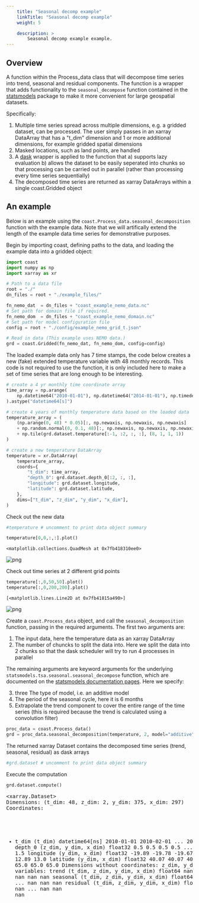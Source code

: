 ```yaml
---
    title: "Seasonal decomp example"
    linkTitle: "Seasonal decomp example"
    weight: 5

    description: >
        Seasonal decomp example example.
---
```

## Overview
A function within the Process_data class that will decompose time series into trend, seasonal and residual components. The function is a wrapper that adds functionality to the `seasonal_decompose` function contained in the [statsmodels](https://www.statsmodels.org/stable/generated/statsmodels.tsa.seasonal.seasonal_decompose.html#statsmodels.tsa.seasonal.seasonal_decompose) package to make it more convenient for large geospatial datasets.

Specifically:
1) Multiple time series spread across multiple dimensions, e.g. a gridded dataset, can be processed. The user simply passes in an xarray DataArray that has a "t_dim" dimension and 1 or more additional dimensions, for example gridded spatial dimensions
2) Masked locations, such as land points, are handled
3) A [dask](https://www.dask.org/) wrapper is applied to the function that 
    a) supports lazy evaluation
    b) allows the dataset to be easily seperated into chunks so that processing can be carried out in parallel (rather than processing every time series sequentially)
4) The decomposed time series are returned as xarray DataArrays within a single coast.Gridded object

## An example
Below is an example using the `coast.Process_data.seasonal_decomposition` function with the example data. Note that we will artifically extend the length of the example data time series for demonstrative purposes.

Begin by importing coast, defining paths to the data, and loading the example data into a gridded object:


```python
import coast
import numpy as np
import xarray as xr

# Path to a data file
root = "./"
dn_files = root + "./example_files/"

fn_nemo_dat  = dn_files + "coast_example_nemo_data.nc"
# Set path for domain file if required.
fn_nemo_dom  = dn_files + "coast_example_nemo_domain.nc"
# Set path for model configuration file
config = root + "./config/example_nemo_grid_t.json"

# Read in data (This example uses NEMO data.)
grd = coast.Gridded(fn_nemo_dat, fn_nemo_dom, config=config)
```

The loaded example data only has 7 time stamps, the code below creates a new (fake) extended temperature variable with 48 monthly records. This code is not required to use the function, it is only included here to make a set of time series that are long enough to be interesting.


```python
# create a 4 yr monthly time coordinate array
time_array = np.arange(
    np.datetime64("2010-01-01"), np.datetime64("2014-01-01"), np.timedelta64(1, "M"), dtype="datetime64[M]"
).astype("datetime64[s]")

# create 4 years of monthly temperature data based on the loaded data
temperature_array = (
    (np.arange(0, 48) * 0.05)[:, np.newaxis, np.newaxis, np.newaxis]
    + np.random.normal(0, 0.1, 48)[:, np.newaxis, np.newaxis, np.newaxis]
    + np.tile(grd.dataset.temperature[:-1, :2, :, :], (8, 1, 1, 1))
)

# create a new temperature DataArray
temperature = xr.DataArray(
    temperature_array,
    coords={
        "t_dim": time_array,
        "depth_0": grd.dataset.depth_0[:2, :, :],
        "longitude": grd.dataset.longitude,
        "latitude": grd.dataset.latitude,
    },
    dims=["t_dim", "z_dim", "y_dim", "x_dim"],
)
```

Check out the new data


```python
#temperature # uncomment to print data object summary
```


```python
temperature[0,0,:,:].plot()
```




    <matplotlib.collections.QuadMesh at 0x7fb418310ee0>




    
![png](/COAsT/seasonal_decomp_example_files/seasonal_decomp_example_7_1.png)
    


Check out time series at 2 different grid points


```python
temperature[:,0,50,50].plot()
temperature[:,0,200,200].plot()
```




    [<matplotlib.lines.Line2D at 0x7fb41815a490>]




    
![png](/COAsT/seasonal_decomp_example_files/seasonal_decomp_example_9_1.png)
    


Create a `coast.Process_data` object, and call the `seasonal_decomposition` function, passing in the required arguments. The first two arguments are:
1. The input data, here the temperature data as an xarray DataArray
2. The number of chuncks to split the data into. Here we split the data into 2 chunks so that the dask scheduler will try to run 4 processes in parallel

The remaining arguments are keyword arguments for the underlying `statsmodels.tsa.seasonal.seasonal_decompose` function, which are documented on the [statsmodels documentation pages](https://www.statsmodels.org/stable/generated/statsmodels.tsa.seasonal.seasonal_decompose.html#statsmodels.tsa.seasonal.seasonal_decompose).  Here we specify:

3. three The type of model, i.e. an additive model
4. The period of the seasonal cycle, here it is 6 months
5. Extrapolate the trend component to cover the entire range of the time series (this is required because the trend is calculated using a convolution filter) 



```python
proc_data = coast.Process_data()
grd = proc_data.seasonal_decomposition(temperature, 2, model="additive", period=6, extrapolate_trend="freq")
```

The returned xarray Dataset contains the decomposed time series (trend, seasonal, residual) as dask arrays


```python
#grd.dataset # uncomment to print data object summary
```

Execute the computation


```python
grd.dataset.compute()
```




<div><svg style="position: absolute; width: 0; height: 0; overflow: hidden">
<defs>
<symbol id="icon-database" viewBox="0 0 32 32">
<path d="M16 0c-8.837 0-16 2.239-16 5v4c0 2.761 7.163 5 16 5s16-2.239 16-5v-4c0-2.761-7.163-5-16-5z"></path>
<path d="M16 17c-8.837 0-16-2.239-16-5v6c0 2.761 7.163 5 16 5s16-2.239 16-5v-6c0 2.761-7.163 5-16 5z"></path>
<path d="M16 26c-8.837 0-16-2.239-16-5v6c0 2.761 7.163 5 16 5s16-2.239 16-5v-6c0 2.761-7.163 5-16 5z"></path>
</symbol>
<symbol id="icon-file-text2" viewBox="0 0 32 32">
<path d="M28.681 7.159c-0.694-0.947-1.662-2.053-2.724-3.116s-2.169-2.030-3.116-2.724c-1.612-1.182-2.393-1.319-2.841-1.319h-15.5c-1.378 0-2.5 1.121-2.5 2.5v27c0 1.378 1.122 2.5 2.5 2.5h23c1.378 0 2.5-1.122 2.5-2.5v-19.5c0-0.448-0.137-1.23-1.319-2.841zM24.543 5.457c0.959 0.959 1.712 1.825 2.268 2.543h-4.811v-4.811c0.718 0.556 1.584 1.309 2.543 2.268zM28 29.5c0 0.271-0.229 0.5-0.5 0.5h-23c-0.271 0-0.5-0.229-0.5-0.5v-27c0-0.271 0.229-0.5 0.5-0.5 0 0 15.499-0 15.5 0v7c0 0.552 0.448 1 1 1h7v19.5z"></path>
<path d="M23 26h-14c-0.552 0-1-0.448-1-1s0.448-1 1-1h14c0.552 0 1 0.448 1 1s-0.448 1-1 1z"></path>
<path d="M23 22h-14c-0.552 0-1-0.448-1-1s0.448-1 1-1h14c0.552 0 1 0.448 1 1s-0.448 1-1 1z"></path>
<path d="M23 18h-14c-0.552 0-1-0.448-1-1s0.448-1 1-1h14c0.552 0 1 0.448 1 1s-0.448 1-1 1z"></path>
</symbol>
</defs>
</svg>
<style>/* CSS stylesheet for displaying xarray objects in jupyterlab.
 *
 */

:root {
  --xr-font-color0: var(--jp-content-font-color0, rgba(0, 0, 0, 1));
  --xr-font-color2: var(--jp-content-font-color2, rgba(0, 0, 0, 0.54));
  --xr-font-color3: var(--jp-content-font-color3, rgba(0, 0, 0, 0.38));
  --xr-border-color: var(--jp-border-color2, #e0e0e0);
  --xr-disabled-color: var(--jp-layout-color3, #bdbdbd);
  --xr-background-color: var(--jp-layout-color0, white);
  --xr-background-color-row-even: var(--jp-layout-color1, white);
  --xr-background-color-row-odd: var(--jp-layout-color2, #eeeeee);
}

html[theme=dark],
body.vscode-dark {
  --xr-font-color0: rgba(255, 255, 255, 1);
  --xr-font-color2: rgba(255, 255, 255, 0.54);
  --xr-font-color3: rgba(255, 255, 255, 0.38);
  --xr-border-color: #1F1F1F;
  --xr-disabled-color: #515151;
  --xr-background-color: #111111;
  --xr-background-color-row-even: #111111;
  --xr-background-color-row-odd: #313131;
}

.xr-wrap {
  display: block !important;
  min-width: 300px;
  max-width: 700px;
}

.xr-text-repr-fallback {
  /* fallback to plain text repr when CSS is not injected (untrusted notebook) */
  display: none;
}

.xr-header {
  padding-top: 6px;
  padding-bottom: 6px;
  margin-bottom: 4px;
  border-bottom: solid 1px var(--xr-border-color);
}

.xr-header > div,
.xr-header > ul {
  display: inline;
  margin-top: 0;
  margin-bottom: 0;
}

.xr-obj-type,
.xr-array-name {
  margin-left: 2px;
  margin-right: 10px;
}

.xr-obj-type {
  color: var(--xr-font-color2);
}

.xr-sections {
  padding-left: 0 !important;
  display: grid;
  grid-template-columns: 150px auto auto 1fr 20px 20px;
}

.xr-section-item {
  display: contents;
}

.xr-section-item input {
  display: none;
}

.xr-section-item input + label {
  color: var(--xr-disabled-color);
}

.xr-section-item input:enabled + label {
  cursor: pointer;
  color: var(--xr-font-color2);
}

.xr-section-item input:enabled + label:hover {
  color: var(--xr-font-color0);
}

.xr-section-summary {
  grid-column: 1;
  color: var(--xr-font-color2);
  font-weight: 500;
}

.xr-section-summary > span {
  display: inline-block;
  padding-left: 0.5em;
}

.xr-section-summary-in:disabled + label {
  color: var(--xr-font-color2);
}

.xr-section-summary-in + label:before {
  display: inline-block;
  content: '►';
  font-size: 11px;
  width: 15px;
  text-align: center;
}

.xr-section-summary-in:disabled + label:before {
  color: var(--xr-disabled-color);
}

.xr-section-summary-in:checked + label:before {
  content: '▼';
}

.xr-section-summary-in:checked + label > span {
  display: none;
}

.xr-section-summary,
.xr-section-inline-details {
  padding-top: 4px;
  padding-bottom: 4px;
}

.xr-section-inline-details {
  grid-column: 2 / -1;
}

.xr-section-details {
  display: none;
  grid-column: 1 / -1;
  margin-bottom: 5px;
}

.xr-section-summary-in:checked ~ .xr-section-details {
  display: contents;
}

.xr-array-wrap {
  grid-column: 1 / -1;
  display: grid;
  grid-template-columns: 20px auto;
}

.xr-array-wrap > label {
  grid-column: 1;
  vertical-align: top;
}

.xr-preview {
  color: var(--xr-font-color3);
}

.xr-array-preview,
.xr-array-data {
  padding: 0 5px !important;
  grid-column: 2;
}

.xr-array-data,
.xr-array-in:checked ~ .xr-array-preview {
  display: none;
}

.xr-array-in:checked ~ .xr-array-data,
.xr-array-preview {
  display: inline-block;
}

.xr-dim-list {
  display: inline-block !important;
  list-style: none;
  padding: 0 !important;
  margin: 0;
}

.xr-dim-list li {
  display: inline-block;
  padding: 0;
  margin: 0;
}

.xr-dim-list:before {
  content: '(';
}

.xr-dim-list:after {
  content: ')';
}

.xr-dim-list li:not(:last-child):after {
  content: ',';
  padding-right: 5px;
}

.xr-has-index {
  font-weight: bold;
}

.xr-var-list,
.xr-var-item {
  display: contents;
}

.xr-var-item > div,
.xr-var-item label,
.xr-var-item > .xr-var-name span {
  background-color: var(--xr-background-color-row-even);
  margin-bottom: 0;
}

.xr-var-item > .xr-var-name:hover span {
  padding-right: 5px;
}

.xr-var-list > li:nth-child(odd) > div,
.xr-var-list > li:nth-child(odd) > label,
.xr-var-list > li:nth-child(odd) > .xr-var-name span {
  background-color: var(--xr-background-color-row-odd);
}

.xr-var-name {
  grid-column: 1;
}

.xr-var-dims {
  grid-column: 2;
}

.xr-var-dtype {
  grid-column: 3;
  text-align: right;
  color: var(--xr-font-color2);
}

.xr-var-preview {
  grid-column: 4;
}

.xr-var-name,
.xr-var-dims,
.xr-var-dtype,
.xr-preview,
.xr-attrs dt {
  white-space: nowrap;
  overflow: hidden;
  text-overflow: ellipsis;
  padding-right: 10px;
}

.xr-var-name:hover,
.xr-var-dims:hover,
.xr-var-dtype:hover,
.xr-attrs dt:hover {
  overflow: visible;
  width: auto;
  z-index: 1;
}

.xr-var-attrs,
.xr-var-data {
  display: none;
  background-color: var(--xr-background-color) !important;
  padding-bottom: 5px !important;
}

.xr-var-attrs-in:checked ~ .xr-var-attrs,
.xr-var-data-in:checked ~ .xr-var-data {
  display: block;
}

.xr-var-data > table {
  float: right;
}

.xr-var-name span,
.xr-var-data,
.xr-attrs {
  padding-left: 25px !important;
}

.xr-attrs,
.xr-var-attrs,
.xr-var-data {
  grid-column: 1 / -1;
}

dl.xr-attrs {
  padding: 0;
  margin: 0;
  display: grid;
  grid-template-columns: 125px auto;
}

.xr-attrs dt,
.xr-attrs dd {
  padding: 0;
  margin: 0;
  float: left;
  padding-right: 10px;
  width: auto;
}

.xr-attrs dt {
  font-weight: normal;
  grid-column: 1;
}

.xr-attrs dt:hover span {
  display: inline-block;
  background: var(--xr-background-color);
  padding-right: 10px;
}

.xr-attrs dd {
  grid-column: 2;
  white-space: pre-wrap;
  word-break: break-all;
}

.xr-icon-database,
.xr-icon-file-text2 {
  display: inline-block;
  vertical-align: middle;
  width: 1em;
  height: 1.5em !important;
  stroke-width: 0;
  stroke: currentColor;
  fill: currentColor;
}
</style><pre class='xr-text-repr-fallback'>&lt;xarray.Dataset&gt;
Dimensions:    (t_dim: 48, z_dim: 2, y_dim: 375, x_dim: 297)
Coordinates:
  * t_dim      (t_dim) datetime64[ns] 2010-01-01 2010-02-01 ... 2013-12-01
    depth_0    (z_dim, y_dim, x_dim) float32 0.5 0.5 0.5 0.5 ... 1.5 1.5 1.5 1.5
    longitude  (y_dim, x_dim) float32 -19.89 -19.78 -19.67 ... 12.78 12.89 13.0
    latitude   (y_dim, x_dim) float32 40.07 40.07 40.07 40.07 ... 65.0 65.0 65.0
Dimensions without coordinates: z_dim, y_dim, x_dim
Data variables:
    trend      (t_dim, z_dim, y_dim, x_dim) float64 nan nan nan ... nan nan nan
    seasonal   (t_dim, z_dim, y_dim, x_dim) float64 nan nan nan ... nan nan nan
    residual   (t_dim, z_dim, y_dim, x_dim) float64 nan nan nan ... nan nan nan</pre><div class='xr-wrap' style='display:none'><div class='xr-header'><div class='xr-obj-type'>xarray.Dataset</div></div><ul class='xr-sections'><li class='xr-section-item'><input id='section-72244310-032f-48e4-b86c-833a66ac8c21' class='xr-section-summary-in' type='checkbox' disabled ><label for='section-72244310-032f-48e4-b86c-833a66ac8c21' class='xr-section-summary'  title='Expand/collapse section'>Dimensions:</label><div class='xr-section-inline-details'><ul class='xr-dim-list'><li><span class='xr-has-index'>t_dim</span>: 48</li><li><span>z_dim</span>: 2</li><li><span>y_dim</span>: 375</li><li><span>x_dim</span>: 297</li></ul></div><div class='xr-section-details'></div></li><li class='xr-section-item'><input id='section-a8f7756f-6b28-475b-ae65-6e729c83fd22' class='xr-section-summary-in' type='checkbox'  checked><label for='section-a8f7756f-6b28-475b-ae65-6e729c83fd22' class='xr-section-summary' >Coordinates: <span>(4)</span></label><div class='xr-section-inline-details'></div><div class='xr-section-details'><ul class='xr-var-list'><li class='xr-var-item'><div class='xr-var-name'><span class='xr-has-index'>t_dim</span></div><div class='xr-var-dims'>(t_dim)</div><div class='xr-var-dtype'>datetime64[ns]</div><div class='xr-var-preview xr-preview'>2010-01-01 ... 2013-12-01</div><input id='attrs-99b4be37-6dfd-4b20-b3cd-dc5b0feab076' class='xr-var-attrs-in' type='checkbox' disabled><label for='attrs-99b4be37-6dfd-4b20-b3cd-dc5b0feab076' title='Show/Hide attributes'><svg class='icon xr-icon-file-text2'><use xlink:href='#icon-file-text2'></use></svg></label><input id='data-cda654d6-7eb9-4042-860f-beb73a27bd23' class='xr-var-data-in' type='checkbox'><label for='data-cda654d6-7eb9-4042-860f-beb73a27bd23' title='Show/Hide data repr'><svg class='icon xr-icon-database'><use xlink:href='#icon-database'></use></svg></label><div class='xr-var-attrs'><dl class='xr-attrs'></dl></div><div class='xr-var-data'><pre>array([&#x27;2010-01-01T00:00:00.000000000&#x27;, &#x27;2010-02-01T00:00:00.000000000&#x27;,
       &#x27;2010-03-01T00:00:00.000000000&#x27;, &#x27;2010-04-01T00:00:00.000000000&#x27;,
       &#x27;2010-05-01T00:00:00.000000000&#x27;, &#x27;2010-06-01T00:00:00.000000000&#x27;,
       &#x27;2010-07-01T00:00:00.000000000&#x27;, &#x27;2010-08-01T00:00:00.000000000&#x27;,
       &#x27;2010-09-01T00:00:00.000000000&#x27;, &#x27;2010-10-01T00:00:00.000000000&#x27;,
       &#x27;2010-11-01T00:00:00.000000000&#x27;, &#x27;2010-12-01T00:00:00.000000000&#x27;,
       &#x27;2011-01-01T00:00:00.000000000&#x27;, &#x27;2011-02-01T00:00:00.000000000&#x27;,
       &#x27;2011-03-01T00:00:00.000000000&#x27;, &#x27;2011-04-01T00:00:00.000000000&#x27;,
       &#x27;2011-05-01T00:00:00.000000000&#x27;, &#x27;2011-06-01T00:00:00.000000000&#x27;,
       &#x27;2011-07-01T00:00:00.000000000&#x27;, &#x27;2011-08-01T00:00:00.000000000&#x27;,
       &#x27;2011-09-01T00:00:00.000000000&#x27;, &#x27;2011-10-01T00:00:00.000000000&#x27;,
       &#x27;2011-11-01T00:00:00.000000000&#x27;, &#x27;2011-12-01T00:00:00.000000000&#x27;,
       &#x27;2012-01-01T00:00:00.000000000&#x27;, &#x27;2012-02-01T00:00:00.000000000&#x27;,
       &#x27;2012-03-01T00:00:00.000000000&#x27;, &#x27;2012-04-01T00:00:00.000000000&#x27;,
       &#x27;2012-05-01T00:00:00.000000000&#x27;, &#x27;2012-06-01T00:00:00.000000000&#x27;,
       &#x27;2012-07-01T00:00:00.000000000&#x27;, &#x27;2012-08-01T00:00:00.000000000&#x27;,
       &#x27;2012-09-01T00:00:00.000000000&#x27;, &#x27;2012-10-01T00:00:00.000000000&#x27;,
       &#x27;2012-11-01T00:00:00.000000000&#x27;, &#x27;2012-12-01T00:00:00.000000000&#x27;,
       &#x27;2013-01-01T00:00:00.000000000&#x27;, &#x27;2013-02-01T00:00:00.000000000&#x27;,
       &#x27;2013-03-01T00:00:00.000000000&#x27;, &#x27;2013-04-01T00:00:00.000000000&#x27;,
       &#x27;2013-05-01T00:00:00.000000000&#x27;, &#x27;2013-06-01T00:00:00.000000000&#x27;,
       &#x27;2013-07-01T00:00:00.000000000&#x27;, &#x27;2013-08-01T00:00:00.000000000&#x27;,
       &#x27;2013-09-01T00:00:00.000000000&#x27;, &#x27;2013-10-01T00:00:00.000000000&#x27;,
       &#x27;2013-11-01T00:00:00.000000000&#x27;, &#x27;2013-12-01T00:00:00.000000000&#x27;],
      dtype=&#x27;datetime64[ns]&#x27;)</pre></div></li><li class='xr-var-item'><div class='xr-var-name'><span>depth_0</span></div><div class='xr-var-dims'>(z_dim, y_dim, x_dim)</div><div class='xr-var-dtype'>float32</div><div class='xr-var-preview xr-preview'>0.5 0.5 0.5 0.5 ... 1.5 1.5 1.5 1.5</div><input id='attrs-0e2ea2d3-7508-4696-b15e-dec40e7d3b09' class='xr-var-attrs-in' type='checkbox' ><label for='attrs-0e2ea2d3-7508-4696-b15e-dec40e7d3b09' title='Show/Hide attributes'><svg class='icon xr-icon-file-text2'><use xlink:href='#icon-file-text2'></use></svg></label><input id='data-1b829f45-fb06-477c-80ec-03ece107f178' class='xr-var-data-in' type='checkbox'><label for='data-1b829f45-fb06-477c-80ec-03ece107f178' title='Show/Hide data repr'><svg class='icon xr-icon-database'><use xlink:href='#icon-database'></use></svg></label><div class='xr-var-attrs'><dl class='xr-attrs'><dt><span>units :</span></dt><dd>m</dd><dt><span>standard_name :</span></dt><dd>Depth at time zero on the t-grid</dd></dl></div><div class='xr-var-data'><pre>array([[[0.5       , 0.5       , 0.5       , ..., 0.5       ,
         0.5       , 0.5       ],
        [0.5       , 0.4975586 , 0.4975586 , ..., 0.10009766,
         0.10009766, 0.5       ],
        [0.5       , 0.4975586 , 0.4975586 , ..., 0.10009766,
         0.10009766, 0.5       ],
        ...,
        [0.5       , 0.10009766, 0.10009766, ..., 0.10009766,
         0.10009766, 0.5       ],
        [0.5       , 0.10009766, 0.10009766, ..., 0.10009766,
         0.10009766, 0.5       ],
        [0.5       , 0.5       , 0.5       , ..., 0.5       ,
         0.5       , 0.5       ]],

       [[1.5       , 1.5       , 1.5       , ..., 1.5       ,
         1.5       , 1.5       ],
        [1.5       , 1.5170898 , 1.5170898 , ..., 0.30029297,
         0.30029297, 1.5       ],
        [1.5       , 1.5170898 , 1.5170898 , ..., 0.30029297,
         0.30029297, 1.5       ],
        ...,
        [1.5       , 0.30029297, 0.30029297, ..., 0.30029297,
         0.30029297, 1.5       ],
        [1.5       , 0.30029297, 0.30029297, ..., 0.30029297,
         0.30029297, 1.5       ],
        [1.5       , 1.5       , 1.5       , ..., 1.5       ,
         1.5       , 1.5       ]]], dtype=float32)</pre></div></li><li class='xr-var-item'><div class='xr-var-name'><span>longitude</span></div><div class='xr-var-dims'>(y_dim, x_dim)</div><div class='xr-var-dtype'>float32</div><div class='xr-var-preview xr-preview'>-19.89 -19.78 -19.67 ... 12.89 13.0</div><input id='attrs-93f935f2-94bb-4319-88fa-a398446b3d6d' class='xr-var-attrs-in' type='checkbox' disabled><label for='attrs-93f935f2-94bb-4319-88fa-a398446b3d6d' title='Show/Hide attributes'><svg class='icon xr-icon-file-text2'><use xlink:href='#icon-file-text2'></use></svg></label><input id='data-cac0f336-dc98-40ff-80e6-dcdc9a7533c4' class='xr-var-data-in' type='checkbox'><label for='data-cac0f336-dc98-40ff-80e6-dcdc9a7533c4' title='Show/Hide data repr'><svg class='icon xr-icon-database'><use xlink:href='#icon-database'></use></svg></label><div class='xr-var-attrs'><dl class='xr-attrs'></dl></div><div class='xr-var-data'><pre>array([[-19.888672, -19.777344, -19.666992, ...,  12.777344,  12.888672,
         13.      ],
       [-19.888672, -19.777344, -19.666992, ...,  12.777344,  12.888672,
         13.      ],
       [-19.888672, -19.777344, -19.666992, ...,  12.777344,  12.888672,
         13.      ],
       ...,
       [-19.888672, -19.777344, -19.666992, ...,  12.777344,  12.888672,
         13.      ],
       [-19.888672, -19.777344, -19.666992, ...,  12.777344,  12.888672,
         13.      ],
       [-19.888672, -19.777344, -19.666992, ...,  12.777344,  12.888672,
         13.      ]], dtype=float32)</pre></div></li><li class='xr-var-item'><div class='xr-var-name'><span>latitude</span></div><div class='xr-var-dims'>(y_dim, x_dim)</div><div class='xr-var-dtype'>float32</div><div class='xr-var-preview xr-preview'>40.07 40.07 40.07 ... 65.0 65.0</div><input id='attrs-50a91d69-a96e-4331-b57d-c28789426a35' class='xr-var-attrs-in' type='checkbox' disabled><label for='attrs-50a91d69-a96e-4331-b57d-c28789426a35' title='Show/Hide attributes'><svg class='icon xr-icon-file-text2'><use xlink:href='#icon-file-text2'></use></svg></label><input id='data-0027ee52-8abf-469d-880a-e02fdb05186e' class='xr-var-data-in' type='checkbox'><label for='data-0027ee52-8abf-469d-880a-e02fdb05186e' title='Show/Hide data repr'><svg class='icon xr-icon-database'><use xlink:href='#icon-database'></use></svg></label><div class='xr-var-attrs'><dl class='xr-attrs'></dl></div><div class='xr-var-data'><pre>array([[40.066406, 40.066406, 40.066406, ..., 40.066406, 40.066406,
        40.066406],
       [40.13379 , 40.13379 , 40.13379 , ..., 40.13379 , 40.13379 ,
        40.13379 ],
       [40.200195, 40.200195, 40.200195, ..., 40.200195, 40.200195,
        40.200195],
       ...,
       [64.868164, 64.868164, 64.868164, ..., 64.868164, 64.868164,
        64.868164],
       [64.93457 , 64.93457 , 64.93457 , ..., 64.93457 , 64.93457 ,
        64.93457 ],
       [65.00098 , 65.00098 , 65.00098 , ..., 65.00098 , 65.00098 ,
        65.00098 ]], dtype=float32)</pre></div></li></ul></div></li><li class='xr-section-item'><input id='section-197934c5-1716-44d8-ba20-ad8530829f77' class='xr-section-summary-in' type='checkbox'  checked><label for='section-197934c5-1716-44d8-ba20-ad8530829f77' class='xr-section-summary' >Data variables: <span>(3)</span></label><div class='xr-section-inline-details'></div><div class='xr-section-details'><ul class='xr-var-list'><li class='xr-var-item'><div class='xr-var-name'><span>trend</span></div><div class='xr-var-dims'>(t_dim, z_dim, y_dim, x_dim)</div><div class='xr-var-dtype'>float64</div><div class='xr-var-preview xr-preview'>nan nan nan nan ... nan nan nan nan</div><input id='attrs-11e17313-4a9e-4c00-8048-b2b84a854a1d' class='xr-var-attrs-in' type='checkbox' disabled><label for='attrs-11e17313-4a9e-4c00-8048-b2b84a854a1d' title='Show/Hide attributes'><svg class='icon xr-icon-file-text2'><use xlink:href='#icon-file-text2'></use></svg></label><input id='data-095c9c0c-0693-4aa9-9d6a-200dff794b7f' class='xr-var-data-in' type='checkbox'><label for='data-095c9c0c-0693-4aa9-9d6a-200dff794b7f' title='Show/Hide data repr'><svg class='icon xr-icon-database'><use xlink:href='#icon-database'></use></svg></label><div class='xr-var-attrs'><dl class='xr-attrs'></dl></div><div class='xr-var-data'><pre>array([[[[        nan,         nan,         nan, ...,         nan,
                  nan,         nan],
         [        nan, 15.37396157, 15.37070637, ...,         nan,
                  nan,         nan],
         [        nan, 15.36289387, 15.53069986, ...,         nan,
                  nan,         nan],
         ...,
         [        nan,         nan,         nan, ...,         nan,
                  nan,         nan],
         [        nan,         nan,         nan, ...,         nan,
                  nan,         nan],
         [        nan,         nan,         nan, ...,         nan,
                  nan,         nan]],

        [[        nan,         nan,         nan, ...,         nan,
                  nan,         nan],
         [        nan, 15.37298501, 15.36989256, ...,         nan,
                  nan,         nan],
         [        nan, 15.36175454, 15.53460611, ...,         nan,
                  nan,         nan],
...
         [        nan,         nan,         nan, ...,         nan,
                  nan,         nan],
         [        nan,         nan,         nan, ...,         nan,
                  nan,         nan],
         [        nan,         nan,         nan, ...,         nan,
                  nan,         nan]],

        [[        nan,         nan,         nan, ...,         nan,
                  nan,         nan],
         [        nan, 17.86313266, 17.86004022, ...,         nan,
                  nan,         nan],
         [        nan, 17.8519022 , 18.02475376, ...,         nan,
                  nan,         nan],
         ...,
         [        nan,         nan,         nan, ...,         nan,
                  nan,         nan],
         [        nan,         nan,         nan, ...,         nan,
                  nan,         nan],
         [        nan,         nan,         nan, ...,         nan,
                  nan,         nan]]]])</pre></div></li><li class='xr-var-item'><div class='xr-var-name'><span>seasonal</span></div><div class='xr-var-dims'>(t_dim, z_dim, y_dim, x_dim)</div><div class='xr-var-dtype'>float64</div><div class='xr-var-preview xr-preview'>nan nan nan nan ... nan nan nan nan</div><input id='attrs-cdc36788-1d2c-4fa7-8ad3-74a39b0dcfef' class='xr-var-attrs-in' type='checkbox' disabled><label for='attrs-cdc36788-1d2c-4fa7-8ad3-74a39b0dcfef' title='Show/Hide attributes'><svg class='icon xr-icon-file-text2'><use xlink:href='#icon-file-text2'></use></svg></label><input id='data-d17265a9-8ad4-4109-b38c-21ec19ee725b' class='xr-var-data-in' type='checkbox'><label for='data-d17265a9-8ad4-4109-b38c-21ec19ee725b' title='Show/Hide data repr'><svg class='icon xr-icon-database'><use xlink:href='#icon-database'></use></svg></label><div class='xr-var-attrs'><dl class='xr-attrs'></dl></div><div class='xr-var-data'><pre>array([[[[        nan,         nan,         nan, ...,         nan,
                  nan,         nan],
         [        nan,  0.00736926, -0.0762896 , ...,         nan,
                  nan,         nan],
         [        nan,  0.0330854 ,  0.26274035, ...,         nan,
                  nan,         nan],
         ...,
         [        nan,         nan,         nan, ...,         nan,
                  nan,         nan],
         [        nan,         nan,         nan, ...,         nan,
                  nan,         nan],
         [        nan,         nan,         nan, ...,         nan,
                  nan,         nan]],

        [[        nan,         nan,         nan, ...,         nan,
                  nan,         nan],
         [        nan, -0.00337293, -0.08719455, ...,         nan,
                  nan,         nan],
         [        nan,  0.02250598,  0.2588341 , ...,         nan,
                  nan,         nan],
...
         [        nan,         nan,         nan, ...,         nan,
                  nan,         nan],
         [        nan,         nan,         nan, ...,         nan,
                  nan,         nan],
         [        nan,         nan,         nan, ...,         nan,
                  nan,         nan]],

        [[        nan,         nan,         nan, ...,         nan,
                  nan,         nan],
         [        nan, -0.37316681, -0.35640249, ...,         nan,
                  nan,         nan],
         [        nan, -0.38342071, -0.73205353, ...,         nan,
                  nan,         nan],
         ...,
         [        nan,         nan,         nan, ...,         nan,
                  nan,         nan],
         [        nan,         nan,         nan, ...,         nan,
                  nan,         nan],
         [        nan,         nan,         nan, ...,         nan,
                  nan,         nan]]]])</pre></div></li><li class='xr-var-item'><div class='xr-var-name'><span>residual</span></div><div class='xr-var-dims'>(t_dim, z_dim, y_dim, x_dim)</div><div class='xr-var-dtype'>float64</div><div class='xr-var-preview xr-preview'>nan nan nan nan ... nan nan nan nan</div><input id='attrs-d0e7dc2d-44cc-4820-ab4c-01b6e344dfe9' class='xr-var-attrs-in' type='checkbox' disabled><label for='attrs-d0e7dc2d-44cc-4820-ab4c-01b6e344dfe9' title='Show/Hide attributes'><svg class='icon xr-icon-file-text2'><use xlink:href='#icon-file-text2'></use></svg></label><input id='data-90d4b0b0-0095-40a9-b933-df8316610550' class='xr-var-data-in' type='checkbox'><label for='data-90d4b0b0-0095-40a9-b933-df8316610550' title='Show/Hide data repr'><svg class='icon xr-icon-database'><use xlink:href='#icon-database'></use></svg></label><div class='xr-var-attrs'><dl class='xr-attrs'></dl></div><div class='xr-var-data'><pre>array([[[[        nan,         nan,         nan, ...,         nan,
                  nan,         nan],
         [        nan,  0.08352806,  0.08352806, ...,         nan,
                  nan,         nan],
         [        nan,  0.08352806,  0.08352806, ...,         nan,
                  nan,         nan],
         ...,
         [        nan,         nan,         nan, ...,         nan,
                  nan,         nan],
         [        nan,         nan,         nan, ...,         nan,
                  nan,         nan],
         [        nan,         nan,         nan, ...,         nan,
                  nan,         nan]],

        [[        nan,         nan,         nan, ...,         nan,
                  nan,         nan],
         [        nan,  0.08352806,  0.08352806, ...,         nan,
                  nan,         nan],
         [        nan,  0.08352806,  0.08352806, ...,         nan,
                  nan,         nan],
...
         [        nan,         nan,         nan, ...,         nan,
                  nan,         nan],
         [        nan,         nan,         nan, ...,         nan,
                  nan,         nan],
         [        nan,         nan,         nan, ...,         nan,
                  nan,         nan]],

        [[        nan,         nan,         nan, ...,         nan,
                  nan,         nan],
         [        nan, -0.24759374, -0.24759374, ...,         nan,
                  nan,         nan],
         [        nan, -0.24759374, -0.24759374, ...,         nan,
                  nan,         nan],
         ...,
         [        nan,         nan,         nan, ...,         nan,
                  nan,         nan],
         [        nan,         nan,         nan, ...,         nan,
                  nan,         nan],
         [        nan,         nan,         nan, ...,         nan,
                  nan,         nan]]]])</pre></div></li></ul></div></li><li class='xr-section-item'><input id='section-ea8c2603-bc1b-4533-9b0c-0f131c799681' class='xr-section-summary-in' type='checkbox' disabled ><label for='section-ea8c2603-bc1b-4533-9b0c-0f131c799681' class='xr-section-summary'  title='Expand/collapse section'>Attributes: <span>(0)</span></label><div class='xr-section-inline-details'></div><div class='xr-section-details'><dl class='xr-attrs'></dl></div></li></ul></div></div>



Plot the decomposed time series


```python
component = xr.DataArray( ["trend","seasonal","residual"], dims="component", name="component" )
temp_decomp = xr.concat( 
    [grd.dataset.trend, grd.dataset.seasonal,grd.dataset.residual], dim=component 
)
temp_decomp.name = "temperature"
temp_decomp[:,:,0,200,200].plot(hue="component")
```




    [<matplotlib.lines.Line2D at 0x7fb41800ef70>,
     <matplotlib.lines.Line2D at 0x7fb41800efd0>,
     <matplotlib.lines.Line2D at 0x7fb41800ea90>]




    
![png](/COAsT/seasonal_decomp_example_files/seasonal_decomp_example_17_1.png)
    



```python

```
